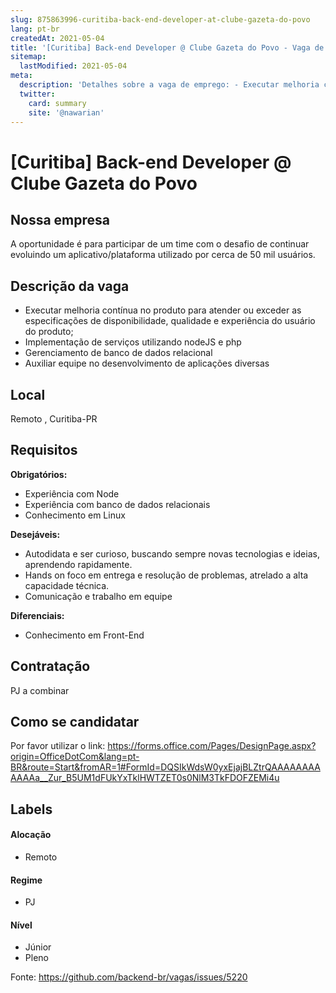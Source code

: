 ```yaml
---
slug: 875863996-curitiba-back-end-developer-at-clube-gazeta-do-povo
lang: pt-br
createdAt: 2021-05-04
title: '[Curitiba] Back-end Developer @ Clube Gazeta do Povo - Vaga de Emprego'
sitemap:
  lastModified: 2021-05-04
meta:
  description: 'Detalhes sobre a vaga de emprego: - Executar melhoria contínua no produto para atender ou exceder as especificações de disponibilidade, qualidade e experiência do usuário do produto; - Implementação de serviços utilizando nodeJS e php - Gerenciamento de banco de dados relacional - Auxiliar equipe no desenvolvimento de aplicações diversas'
  twitter:
    card: summary
    site: '@nawarian'
---
```


# [Curitiba] Back-end Developer @ Clube Gazeta do Povo

## Nossa empresa

A oportunidade é para participar de um time com o desafio de continuar evoluindo um aplicativo/plataforma utilizado por cerca de 50 mil usuários.

## Descrição da vaga

- Executar melhoria contínua no produto para atender ou exceder as especificações de disponibilidade, qualidade e experiência do usuário do produto;
- Implementação de serviços utilizando nodeJS e php
- Gerenciamento de banco de dados relacional
- Auxiliar equipe no desenvolvimento de aplicações diversas

## Local

Remoto , Curitiba-PR

## Requisitos

**Obrigatórios:**
- Experiência com Node
- Experiência com banco de dados relacionais
- Conhecimento em Linux

**Desejáveis:**
- Autodidata e ser curioso, buscando sempre novas tecnologias e ideias, aprendendo rapidamente.
- Hands on foco em entrega e resolução de problemas, atrelado a alta capacidade técnica.
- Comunicação e trabalho em equipe

**Diferenciais:**
- Conhecimento em Front-End



## Contratação

PJ a combinar

## Como se candidatar

Por favor utilizar o link: 
https://forms.office.com/Pages/DesignPage.aspx?origin=OfficeDotCom&lang=pt-BR&route=Start&fromAR=1#FormId=DQSIkWdsW0yxEjajBLZtrQAAAAAAAAAAAAa__Zur_B5UM1dFUkYxTklHWTZET0s0NlM3TkFDOFZEMi4u


## Labels

#### Alocação
- Remoto

#### Regime
- PJ

#### Nível
- Júnior
- Pleno



Fonte: https://github.com/backend-br/vagas/issues/5220